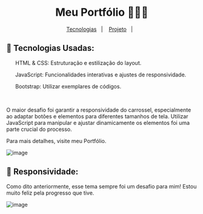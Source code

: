 <h1 align="center">Meu Portfólio 👨🏽‍💻</h1>

<p align="center">
  <a href="#-tecnologias">Tecnologias</a>&nbsp;&nbsp;&nbsp;|&nbsp;&nbsp;&nbsp;
  <a href="#-projeto">Projeto</a>&nbsp;&nbsp;&nbsp;|&nbsp;&nbsp;&nbsp;
</p>

## 🚀 Tecnologias Usadas:

<ul>HTML & CSS: Estruturação e estilização do layout.</ul>
<ul>JavaScript: Funcionalidades interativas e ajustes de responsividade.</ul>
<ul>Bootstrap: Utilizar exemplares de códigos.</ul>
<br>

O maior desafio foi garantir a responsividade do carrossel, especialmente ao adaptar botões e elementos para diferentes tamanhos de tela. Utilizar JavaScript para manipular e ajustar dinamicamente os elementos foi uma parte crucial do processo.

Para mais detalhes, visite meu Portfólio.

![image](https://github.com/user-attachments/assets/5ac8cdad-fff8-4e7a-a1d6-908fb412d8a3)

## 📱 Responsividade:

<p>Como dito anteriormente, esse tema sempre foi um desafio para mim! Estou muito feliz pela progresso que tive.</p>

![image](https://github.com/user-attachments/assets/e9b82420-7c8c-46a4-b8ca-09b53c901806)

